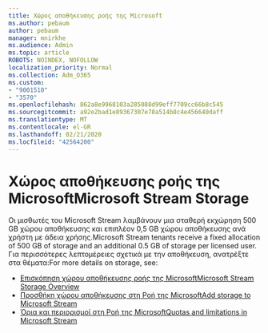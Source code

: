 ```yaml
---
title: Χώρος αποθήκευσης ροής της Microsoft
ms.author: pebaum
author: pebaum
manager: mnirkhe
ms.audience: Admin
ms.topic: article
ROBOTS: NOINDEX, NOFOLLOW
localization_priority: Normal
ms.collection: Adm_O365
ms.custom:
- "9001510"
- "3570"
ms.openlocfilehash: 862a8e9968103a285088d99eff7709cc66b8c545
ms.sourcegitcommit: a92e2bad1e89367307e78a514b8c4e456640daff
ms.translationtype: MT
ms.contentlocale: el-GR
ms.lasthandoff: 02/21/2020
ms.locfileid: "42564200"
---
```

# <a name="microsoft-stream-storage"></a><span data-ttu-id="9ded1-102">Χώρος αποθήκευσης ροής της Microsoft</span><span class="sxs-lookup"><span data-stu-id="9ded1-102">Microsoft Stream Storage</span></span>

<span data-ttu-id="9ded1-103">Οι μισθωτές του Microsoft Stream λαμβάνουν μια σταθερή εκχώρηση 500 GB χώρου αποθήκευσης και επιπλέον 0,5 GB χώρου αποθήκευσης ανά χρήστη με άδεια χρήσης.</span><span class="sxs-lookup"><span data-stu-id="9ded1-103">Microsoft Stream tenants receive a fixed allocation of 500 GB of storage and an additional 0.5 GB of storage per licensed user.</span></span>
<span data-ttu-id="9ded1-104">Για περισσότερες λεπτομέρειες σχετικά με την αποθήκευση, ανατρέξτε στα θέματα:</span><span class="sxs-lookup"><span data-stu-id="9ded1-104">For more details on storage, see:</span></span>

- [<span data-ttu-id="9ded1-105">Επισκόπηση χώρου αποθήκευσης ροής της Microsoft</span><span class="sxs-lookup"><span data-stu-id="9ded1-105">Microsoft Stream Storage Overview</span></span>](https://docs.microsoft.com/stream/license-overview#storage)
- [<span data-ttu-id="9ded1-106">Προσθήκη χώρου αποθήκευσης στη Ροή της Microsoft</span><span class="sxs-lookup"><span data-stu-id="9ded1-106">Add storage to Microsoft Stream</span></span>](https://docs.microsoft.com/stream/storage-add-on)
- [<span data-ttu-id="9ded1-107">Όρια και περιορισμοί στη Ροή της Microsoft</span><span class="sxs-lookup"><span data-stu-id="9ded1-107">Quotas and limitations in Microsoft Stream</span></span>](https://docs.microsoft.com/stream/quotas-and-limitations)
